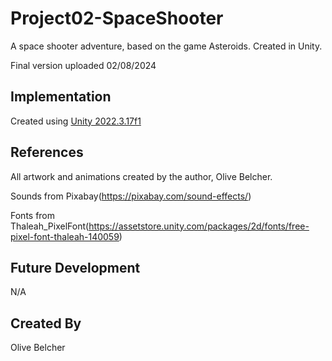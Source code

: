 # Project02-SpaceShooter

A space shooter adventure, based on the game Asteroids. Created in Unity.

Final version uploaded 02/08/2024

## Implementation
Created using [Unity 2022.3.17f1](https://unity.com/download)

## References

All artwork and animations created by the author, Olive Belcher.

Sounds from Pixabay(https://pixabay.com/sound-effects/)

Fonts from Thaleah_PixelFont(https://assetstore.unity.com/packages/2d/fonts/free-pixel-font-thaleah-140059)

## Future Development

N/A

## Created By

Olive Belcher
